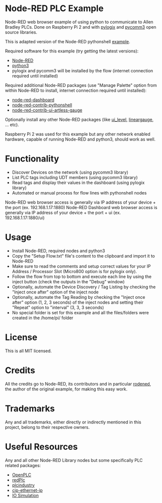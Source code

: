 # Node-RED PLC Example
Node-RED web browser example of using python to communicate to Allen Bradley PLCs. Done on Raspberry Pi 2 and with [pylogix](https://github.com/dmroeder/pylogix) and [pycomm3](https://github.com/ottowayi/pycomm3) open source libraries.

This is adapted version of the Node-RED pythonshell [example](https://flows.nodered.org/flow/778859ca2503db35ff0e12341508efef).

Required software for this example (try getting the latest versions):
- [Node-RED](https://nodered.org)
- [python3](https://www.python.org)
- pylogix and pycomm3 will be installed by the flow (internet connection required until installed)

Required additional Node-RED packages (use "Manage Palette" option from within Node-RED to install, internet connection required until installed):
- [node-red-dashboard](https://flows.nodered.org/node/node-red-dashboard)
- [node-red-contrib-pythonshell](https://flows.nodered.org/node/node-red-contrib-pythonshell)
- [node-red-contrib-ui-artless-gauge](https://flows.nodered.org/node/node-red-contrib-ui-artless-gauge)

Optionally install any other Node-RED packages (like [ui_level](https://flows.nodered.org/node/node-red-contrib-ui-level), [lineargauge](https://flows.nodered.org/node/node-red-node-ui-lineargauge), ... etc).

Raspberry Pi 2 was used for this example but any other network enabled hardware, capable of running Node-RED and python3, should work as well.

# Functionality
- Discover Devices on the network (using pycomm3 library)
- List PLC tags including UDT members (using pycomm3 library)
- Read tags and display their values in the dashboard (using pylogix library)
- Automated or manual process for flow lines with pythonshell nodes

Node-RED web browser access is generally via IP address of your device + the port (ex. 192.168.1.17:1880)
Node-RED Dashboard web browser access is generally via IP address of your device + the port + ui (ex. 192.168.1.17:1880/ui)

# Usage
- Install Node-RED, required nodes and python3
- Copy the "Setup Flow.txt" file's content to the clipboard and import it to Node-RED
- Make sure to read the comments and setup correct values for your IP Address / Processor Slot (Micro800 option is for pylogix only).
- Follow the flow from top to bottom and execute each line by using the inject button (check the outputs in the "Debug" window)
- Optionally, automate the Device Discovery / Tag Listing by checking the "Inject once after" option of the inject node
- Optionally, automate the Tag Reading by checking the "Inject once after" option (1, 2, 3 seconds) of the inject nodes and setting their "Repeat" option to "interval" (3, 3, 3 seconds)
- No special folder is set for this example and all the files/folders were created in the /home/pi/ folder

# License
This is all MIT licensed.

# Credits
All the credits go to Node-RED, its contributors and in particular [rodened](https://flows.nodered.org/user/rodened), the author of the original example, for making this easy work.

# Trademarks
Any and all trademarks, either directly or indirectly mentioned in this project, belong to their respective owners.

# Useful Resources
Any and all other Node-RED Library nodes but some specifically PLC related packages:
- [OpenPLC](https://flows.nodered.org/node/node-red-contrib-openplc)
- [redPlc](https://flows.nodered.org/node/node-red-contrib-redplc)
- [plcindustry](https://flows.nodered.org/node/plcindustry)
- [cip-ethernet-ip](https://flows.nodered.org/node/node-red-contrib-cip-ethernet-ip)
- [IO Simulation](https://flows.nodered.org/flow/eb24c4815ed772c244836dbbebd8e9d5)
